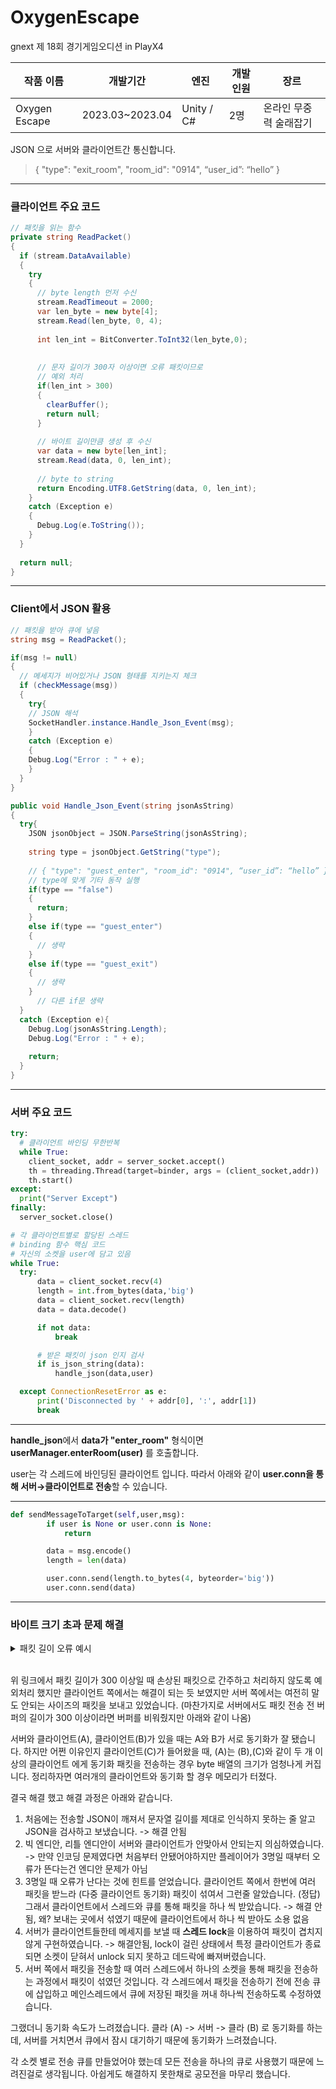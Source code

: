 # OxygenEscape
gnext 제 18회 경기게임오디션 in PlayX4

| 작품 이름 | 개발기간 | 엔진 | 개발인원 | 장르 |
| --- | --- | --- | --- | --- |
| Oxygen Escape | 2023.03~2023.04 | Unity / C# | 2명 | 온라인 무중력 술래잡기 |

JSON 으로 서버와 클라이언트간 통신합니다.

> { "type": "exit_room", "room_id": "0914", “user_id”: “hello” }

---

### 클라이언트 주요 코드

```csharp
// 패킷을 읽는 함수
private string ReadPacket()
{
  if (stream.DataAvailable)
  {
    try
    {
      // byte length 먼저 수신
      stream.ReadTimeout = 2000;
      var len_byte = new byte[4];
      stream.Read(len_byte, 0, 4);
      
      int len_int = BitConverter.ToInt32(len_byte,0);
      
      
      // 문자 길이가 300자 이상이면 오류 패킷이므로
      // 예외 처리
      if(len_int > 300)
      {
        clearBuffer();
        return null;
      }
      
      // 바이트 길이만큼 생성 후 수신
      var data = new byte[len_int];
      stream.Read(data, 0, len_int);
      
      // byte to string
      return Encoding.UTF8.GetString(data, 0, len_int);
    }
    catch (Exception e)
    {
      Debug.Log(e.ToString());
    }
  }
  
  return null;
}
```

---

### Client에서 JSON 활용

```csharp
// 패킷을 받아 큐에 넣음
string msg = ReadPacket();

if(msg != null)
{
  // 메세지가 비어있거나 JSON 형태를 지키는지 체크
  if (checkMessage(msg)) 
  {
    try{
    // JSON 해석
    SocketHandler.instance.Handle_Json_Event(msg);
    }
    catch (Exception e)
    {
    Debug.Log("Error : " + e);
    }
  }
}

```

```csharp
public void Handle_Json_Event(string jsonAsString)
{
  try{
    JSON jsonObject = JSON.ParseString(jsonAsString);
    
    string type = jsonObject.GetString("type");
    
    // { "type": "guest_enter", "room_id": "0914", “user_id”: “hello” } 
    // type에 맞게 기타 동작 실행
    if(type == "false")
    {
      return;
    }
    else if(type == "guest_enter")
    {
      // 생략
    }
    else if(type == "guest_exit")
    {
      // 생략
    }
      // 다른 if문 생략
  }
  catch (Exception e){
    Debug.Log(jsonAsString.Length);
    Debug.Log("Error : " + e);
    
    return;
  }
}
```

---

### 서버 주요 코드

```python
try:
  # 클라이언트 바인딩 무한반복
  while True:
    client_socket, addr = server_socket.accept()
    th = threading.Thread(target=binder, args = (client_socket,addr))
    th.start()
except:
  print("Server Except")
finally:
  server_socket.close()
```

```python
# 각 클라이언트별로 할당된 스레드
# binding 함수 핵심 코드
# 자신의 소켓을 user에 담고 있음
while True:
  try:
      data = client_socket.recv(4)
      length = int.from_bytes(data,'big')
      data = client_socket.recv(length)
      data = data.decode()

      if not data:
          break

      # 받은 패킷이 json 인지 검사
      if is_json_string(data):
          handle_json(data,user)

  except ConnectionResetError as e:
      print('Disconnected by ' + addr[0], ':', addr[1])
      break
```

---

**handle_json**에서 **data가 "enter_room"** 형식이면 **userManager.enterRoom(user)** 를 호출합니다. 

user는 각 스레드에 바인딩된 클라이언트 입니다.  따라서 아래와 같이 **user.conn을 통해 서버→클라이언트로 전송**할 수 있습니다.

---

```python
def sendMessageToTarget(self,user,msg):
        if user is None or user.conn is None:
            return

        data = msg.encode()
        length = len(data)

        user.conn.send(length.to_bytes(4, byteorder='big'))
        user.conn.send(data)
```

---

### 바이트 크기 초과 문제 해결

<details>
<summary> 패킷 길이 오류 예시 </summary>
<div markdown="1">
  
![image](https://github.com/Falcon5077/OxygenEscape/assets/32628758/f3d7fc5a-cd98-4f04-8a28-f256e34398aa)

</div>
</details>

<br>

위 링크에서 패킷 길이가 300 이상일 때 손상된 패킷으로 간주하고 처리하지 않도록 예외처리 했지만 클라이언트 쪽에서는 해결이 되는 듯 보였지만 서버 쪽에서는 여전히 말도 안되는 사이즈의 패킷을 보내고 있었습니다.
(마찬가지로 서버에서도 패킷 전송 전 버퍼의 길이가 300 이상이라면 버퍼를 비워줬지만 아래와 같이 나옴)

서버와 클라이언트(A), 클라이언트(B)가 있을 때는 A와 B가 서로 동기화가 잘 됐습니다.
하지만 어쩐 이유인지 클라이언트(C)가 들어왔을 때, (A)는 (B),(C)와 같이 두 개 이상의 클라이언트 에게 동기화 패킷을 전송하는 경우 byte 배열의 크기가 엄청나게 커집니다. 정리하자면 여러개의 클라이언트와 동기화 할 경우 메모리가 터졌다.

결국 해결 했고 해결 과정은 아래와 같습니다.

1. 처음에는 전송할 JSON이 깨져서 문자열 길이를 제대로 인식하지 못하는 줄 알고 JSON을 검사하고 보냈습니다.
-> 해결 안됨
2. 빅 엔디안, 리틀 엔디안이 서버와 클라이언트가 안맞아서 안되는지 의심하였습니다.
-> 만약 인코딩 문제였다면 처음부터 안됐어야하지만 플레이어가 3명일 때부터 오류가 뜬다는건 엔디안 문제가 아님
3. 3명일 때 오류가 난다는 것에 힌트를 얻었습니다. 클라이언트 쪽에서 한번에 여러 패킷을 받느라 (다중 클라이언트 동기화) 패킷이 섞여서 그런줄 알았습니다. (정답)
그래서 클라이언트에서 스레드와 큐를 통해 패킷을 하나 씩 받았습니다.
-> 해결 안됨, 왜? 보내는 곳에서 섞였기 때문에 클라이언트에서 하나 씩 받아도 소용 없음
4. 서버가 클라이언트들한테 메세지를 보낼 때 **스레드 lock**을 이용하여 패킷이 겹치지않게 구현하였습니다.
-> 해결안됨, lock이 걸린 상태에서 특정 클라이언트가 종료되면 소켓이 닫혀서 unlock 되지 못하고 데드락에 빠져버렸습니다.
5. 서버 쪽에서 패킷을 전송할 때 여러 스레드에서 하나의 소켓을 통해 패킷을 전송하는 과정에서 패킷이 섞였던 것입니다.
각 스레드에서 패킷을 전송하기 전에 전송 큐에 삽입하고 메인스레드에서 큐에 저장된 패킷을 꺼내 하나씩 전송하도록 수정하였습니다.

그랬더니 동기화 속도가 느려졌습니다.
클라 (A) -> 서버 -> 클라 (B) 로 동기화를 하는데, 서버를 거치면서 큐에서 잠시 대기하기 때문에 동기화가 느려졌습니다.

각 소켓 별로 전송 큐를 만들었어야 했는데 모든 전송을 하나의 큐로 사용했기 때문에 느려진걸로 생각됩니다. 아쉽게도 해결하지 못한채로 공모전을 마무리 했습니다.


